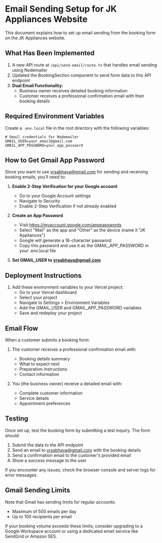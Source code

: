 # Email Sending Setup for JK Appliances Website

This document explains how to set up email sending from the booking form on the JK Appliances website.

## What Has Been Implemented

1. A new API route at `/api/send-email/route.ts` that handles email sending using Nodemailer
2. Updated the BookingSection component to send form data to this API endpoint
3. **Dual Email Functionality:**
   - Business owner receives detailed booking information
   - Customer receives a professional confirmation email with their booking details

## Required Environment Variables

Create a `.env.local` file in the root directory with the following variables:

```
# Gmail credentials for Nodemailer
GMAIL_USER=your_email@gmail.com
GMAIL_APP_PASSWORD=your_app_password
```

## How to Get Gmail App Password

Since you want to use vrsabhaya@gmail.com for sending and receiving booking emails, you'll need to:

1. **Enable 2-Step Verification for your Google account**
   - Go to your Google Account settings
   - Navigate to Security
   - Enable 2-Step Verification if not already enabled


   

2. **Create an App Password**
   - Visit https://myaccount.google.com/apppasswords
   - Select "Mail" as the app and "Other" as the device (name it "JK Appliances")
   - Google will generate a 16-character password
   - Copy this password and use it as the GMAIL_APP_PASSWORD in your .env.local file

3. **Set GMAIL_USER to vrsabhaya@gmail.com**

## Deployment Instructions

1. Add these environment variables to your Vercel project:
   - Go to your Vercel dashboard
   - Select your project
   - Navigate to Settings > Environment Variables
   - Add the GMAIL_USER and GMAIL_APP_PASSWORD variables
   - Save and redeploy your project

## Email Flow

When a customer submits a booking form:

1. The customer receives a professional confirmation email with:
   - Booking details summary
   - What to expect next
   - Preparation instructions
   - Contact information

2. You (the business owner) receive a detailed email with:
   - Complete customer information
   - Service details
   - Appointment preferences

## Testing

Once set up, test the booking form by submitting a test inquiry. The form should:

1. Submit the data to the API endpoint
2. Send an email to vrsabhaya@gmail.com with the booking details
3. Send a confirmation email to the customer's provided email
4. Show a success message to the user

If you encounter any issues, check the browser console and server logs for error messages.

## Gmail Sending Limits

Note that Gmail has sending limits for regular accounts:
- Maximum of 500 emails per day
- Up to 100 recipients per email

If your booking volume exceeds these limits, consider upgrading to a Google Workspace account or using a dedicated email service like SendGrid or Amazon SES. 